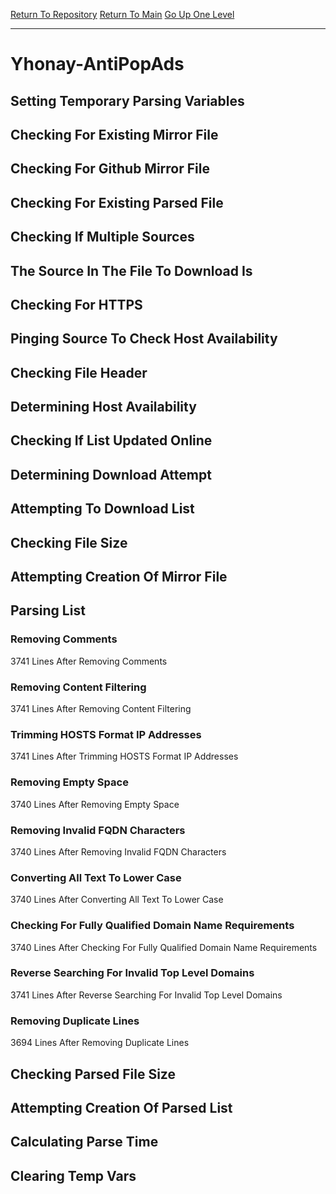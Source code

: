 [Return To Repository](https://github.com/deathbybandaid/piholeparser/)
[Return To Main](https://github.com/deathbybandaid/piholeparser/blob/master/RecentRunLogs/Mainlog.md)
[Go Up One Level](https://github.com/deathbybandaid/piholeparser/blob/master/RecentRunLogs/TopLevelScripts/30-Processing-Blacklists.md)
____________________________________
# Yhonay-AntiPopAds
## Setting Temporary Parsing Variables
## Checking For Existing Mirror File
## Checking For Github Mirror File
## Checking For Existing Parsed File
## Checking If Multiple Sources
## The Source In The File To Download Is
## Checking For HTTPS
## Pinging Source To Check Host Availability
## Checking File Header
## Determining Host Availability
## Checking If List Updated Online
## Determining Download Attempt
## Attempting To Download List
## Checking File Size
## Attempting Creation Of Mirror File
## Parsing List
### Removing Comments
3741 Lines After Removing Comments
### Removing Content Filtering
3741 Lines After Removing Content Filtering
### Trimming HOSTS Format IP Addresses
3741 Lines After Trimming HOSTS Format IP Addresses
### Removing Empty Space
3740 Lines After Removing Empty Space
### Removing Invalid FQDN Characters
3740 Lines After Removing Invalid FQDN Characters
### Converting All Text To Lower Case
3740 Lines After Converting All Text To Lower Case
### Checking For Fully Qualified Domain Name Requirements
3740 Lines After Checking For Fully Qualified Domain Name Requirements
### Reverse Searching For Invalid Top Level Domains
3741 Lines After Reverse Searching For Invalid Top Level Domains
### Removing Duplicate Lines
3694 Lines After Removing Duplicate Lines
## Checking Parsed File Size
## Attempting Creation Of Parsed List
## Calculating Parse Time
## Clearing Temp Vars
